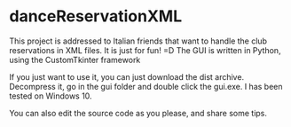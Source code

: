 # danceReservationXML
This project is addressed to Italian friends that want to handle the club reservations in XML files. It is just for fun! =D The GUI is written in Python, using the CustomTkinter framework


If you just want to use it, you can just download the dist archive. Decompress it, go in the gui folder and double click the gui.exe. I has been tested on Windows 10.

You can also edit the source code as you please, and share some tips. 
